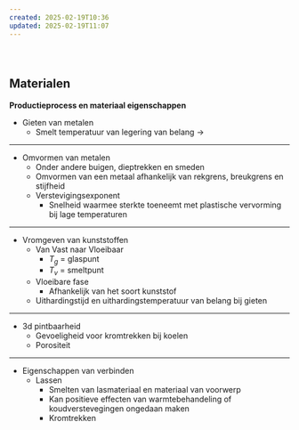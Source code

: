 ```yaml
---
created: 2025-02-19T10:36
updated: 2025-02-19T11:07
---
```

#
```toc
```

## Materialen

**Productieprocess en materiaal eigenschappen**

- Gieten van metalen
	- Smelt temperatuur van legering van belang $\rightarrow$ 

---

- Omvormen van metalen
	- Onder andere buigen, dieptrekken en smeden
	- Omvormen van een metaal afhankelijk van rekgrens, breukgrens en stijfheid
	- Verstevigingsexponent
		- Snelheid waarmee sterkte toeneemt met plastische vervorming bij lage temperaturen

---

- Vromgeven van kunststoffen
	- Van Vast naar Vloeibaar
		- $T_{g}$ = glaspunt
		- $T_{v}$ = smeltpunt
	- Vloeibare fase
		- Afhankelijk van het soort kunststof
	- Uithardingstijd en uithardingstemperatuur van belang bij gieten

---

- 3d pintbaarheid
	- Gevoeligheid voor kromtrekken bij koelen
	- Porositeit

---

- Eigenschappen van verbinden
	- Lassen
		- Smelten van lasmateriaal en materiaal van voorwerp
		- Kan positieve effecten van warmtebehandeling of koudverstevegingen ongedaan maken
		- Kromtrekken